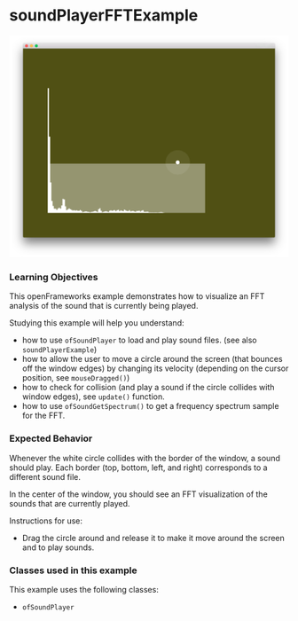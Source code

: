 # soundPlayerFFTExample

![Screenshot of soundPlayerFFTExample](soundPlayerFFTExample.png)

### Learning Objectives

This openFrameworks example demonstrates how to visualize an FFT analysis of the sound that is currently being played.

Studying this example will help you understand:

* how to use ``ofSoundPlayer`` to load and play sound files. (see also ``soundPlayerExample``)
* how to allow the user to move a circle around the screen (that bounces off the window edges) by changing its velocity (depending on the cursor position, see ``mouseDragged()``)
* how to check for collision (and play a sound if the circle collides with window edges), see ``update()`` function.
* how to use ``ofSoundGetSpectrum()`` to get a frequency spectrum sample for the FFT.


### Expected Behavior

Whenever the white circle collides with the border of the window, a sound should play. Each border (top, bottom, left, and right) corresponds to a different sound file. 

In the center of the window, you should see an FFT visualization of the sounds that are currently played.

Instructions for use:

* Drag the circle around and release it to make it move around the screen and to play sounds.

### Classes used in this example

This example uses the following classes: 

* ``ofSoundPlayer``
